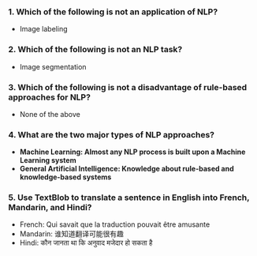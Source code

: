 ### 1. Which of the following is not an application of NLP?

- Image labeling

### 2. Which of the following is not an NLP task?

- Image segmentation

### 3. Which of the following is not a disadvantage of rule-based approaches for NLP?

- None of the above

### 4. What are the two major types of NLP approaches?

- **Machine Learning: Almost any NLP process is built upon a Machine Learning system**
- **General Artificial Intelligence: Knowledge about rule-based and knowledge-based systems**


### 5. Use TextBlob to translate a sentence in English into French, Mandarin, and Hindi?

- French: Qui savait que la traduction pouvait être amusante
- Mandarin: 谁知道翻译可能很有趣
- Hindi: कौन जानता था कि अनुवाद मजेदार हो सकता है
